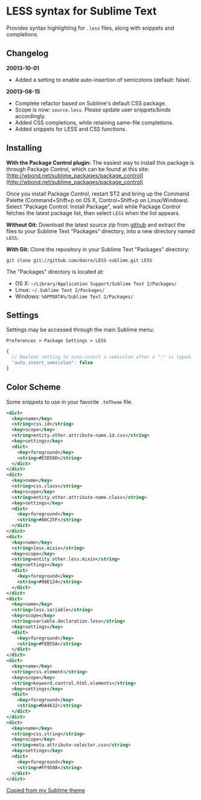 # LESS syntax for Sublime Text

Provides syntax highlighting for `.less` files, along with snippets and completions.

## Changelog

**20013-10-01**

* Added a setting to enable auto-insertion of semicolons (default: false).

**20013-08-15**

* Complete refactor based on Sublime's default CSS package.
* Scope is now: `source.less`. Please update user snippets/binds accordingly.
* Added CSS completions, while retaining same-file completions.
* Added snippets for LESS and CSS functions.

## Installing

**With the Package Control plugin:** The easiest way to install this package is through Package Control, which can be found at this site: [http://wbond.net/sublime_packages/package_control](http://wbond.net/sublime_packages/package_control)

Once you install Package Control, restart ST2 and bring up the Command Palette (Command+Shift+p on OS X, Control+Shift+p on Linux/Windows). Select "Package Control: Install Package", wait while Package Control fetches the latest package list, then select `LESS` when the list appears.

**Without Git:** Download the latest source zip from [github](https://github.com/danro/LESS-sublime/zipball/master) and extract the files to your Sublime Text "Packages" directory, into a new directory named `LESS`.

**With Git:** Clone the repository in your Sublime Text "Packages" directory:

    git clone git://github.com/danro/LESS-sublime.git LESS

The "Packages" directory is located at:

* OS X:
    `~/Library/Application Support/Sublime Text 2/Packages/`
* Linux:
    `~/.Sublime Text 2/Packages/`
* Windows:
    `%APPDATA%/Sublime Text 2/Packages/`

## Settings

Settings may be accessed through the main Sublime menu:

`Preferences > Package Settings > LESS`

```js
{
  // Boolean setting to auto-insert a semicolon after a ":" is typed.
  "auto_insert_semicolon": false
}
```

## Color Scheme

Some snippets to use in your favorite `.tmTheme` file.

```xml
<dict>
  <key>name</key>
  <string>css.id</string>
  <key>scope</key>
  <string>entity.other.attribute-name.id.css</string>
  <key>settings</key>
  <dict>
    <key>foreground</key>
    <string>#E5D56D</string>
  </dict>
</dict>
<dict>
  <key>name</key>
  <string>css.class</string>
  <key>scope</key>
  <string>entity.other.attribute-name.class</string>
  <key>settings</key>
  <dict>
    <key>foreground</key>
    <string>#A0C25F</string>
  </dict>
</dict>
<dict>
  <key>name</key>
  <string>less.mixin</string>
  <key>scope</key>
  <string>entity.other.less.mixin</string>
  <key>settings</key>
  <dict>
    <key>foreground</key>
    <string>#98E124</string>
  </dict>
</dict>
<dict>
  <key>name</key>
  <string>less.variable</string>
  <key>scope</key>
  <string>variable.declaration.less</string>
  <key>settings</key>
  <dict>
    <key>foreground</key>
    <string>#FEB55A</string>
  </dict>
</dict>
<dict>
  <key>name</key>
  <string>css.element</string>
  <key>scope</key>
  <string>keyword.control.html.elements</string>
  <key>settings</key>
  <dict>
    <key>foreground</key>
    <string>#DA4632</string>
  </dict>
</dict>
<dict>
  <key>name</key>
  <string>css.string</string>
  <key>scope</key>
  <string>meta.attribute-selector.css</string>
  <key>settings</key>
  <dict>
    <key>foreground</key>
    <string>#FF950A</string>
  </dict>
</dict>
```
[Copied from my Sublime theme](https://github.com/danro/refined-theme/blob/master/Color%20Schemes/Danro.tmTheme)
